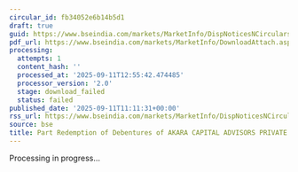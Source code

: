 ```yaml
---
circular_id: fb34052e6b14b5d1
draft: true
guid: https://www.bseindia.com/markets/MarketInfo/DispNoticesNCirculars.aspx?Noticeid={540F5B66-E384-46FF-ADBD-CC160554759A}&noticeno=20250911-21&dt=09/11/2025&icount=21&totcount=72&flag=0
pdf_url: https://www.bseindia.com/markets/MarketInfo/DownloadAttach.aspx?id=20250911-21&attachedId=
processing:
  attempts: 1
  content_hash: ''
  processed_at: '2025-09-11T12:55:42.474485'
  processor_version: '2.0'
  stage: download_failed
  status: failed
published_date: '2025-09-11T11:11:31+00:00'
rss_url: https://www.bseindia.com/markets/MarketInfo/DispNoticesNCirculars.aspx?Noticeid={540F5B66-E384-46FF-ADBD-CC160554759A}&noticeno=20250911-21&dt=09/11/2025&icount=21&totcount=72&flag=0
source: bse
title: Part Redemption of Debentures of AKARA CAPITAL ADVISORS PRIVATE LIMITED
---
```


Processing in progress...